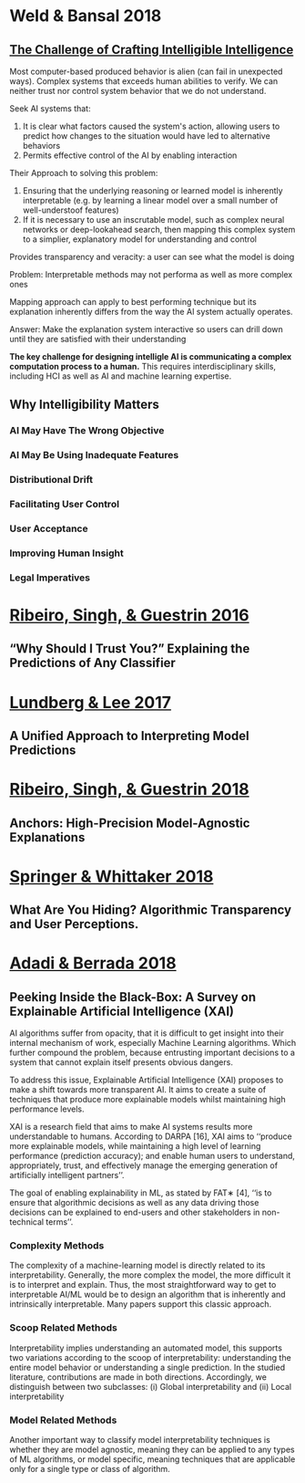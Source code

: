 # Weld & Bansal 2018 
## [The Challenge of Crafting Intelligible Intelligence](https://arxiv.org/pdf/1803.04263.pdf)

Most computer-based produced behavior is alien (can fail in unexpected ways). Complex systems that exceeds human abilities to verify. We can neither trust nor control system behavior that we do not understand. 

Seek AI systems that:
1. It is clear what factors caused the system's action, allowing users to predict how changes to the situation would have led to alternative behaviors
2. Permits effective control of the AI by enabling interaction

Their Approach to solving this problem:
1) Ensuring that the underlying reasoning or learned model is inherently interpretable (e.g. by learning a linear model over a small number of well-understoof features)
2) If it is necessary to use an inscrutable model, such as complex neural networks or deep-lookahead search, then mapping this complex system to a simplier, explanatory model for understanding and control

Provides transparency and veracity: a user can see what the model is doing

Problem: Interpretable methods may not performa as well as more complex ones

Mapping approach can apply to best performing technique but its explanation inherently differs from the way the AI system actually operates.

Answer: Make the explanation system interactive so users can drill down until they are satisfied with their understanding

**The key challenge for designing intelligle AI is communicating a complex computation process to a human.** This requires interdisciplinary skills, including HCI as well as AI and machine learning expertise. 

## Why Intelligibility Matters
### AI May Have The Wrong Objective

### AI May Be Using Inadequate Features

### Distributional Drift

### Facilitating User Control

### User Acceptance

### Improving Human Insight

### Legal Imperatives

# [Ribeiro, Singh, & Guestrin 2016](https://arxiv.org/pdf/1602.04938v1.pdf)
## “Why Should I Trust You?” Explaining the Predictions of Any Classifier

# [Lundberg & Lee 2017](http://papers.nips.cc/paper/7062-a-unified-approach-to-interpreting-model-predictions.pdf)
## A Unified Approach to Interpreting Model Predictions

# [Ribeiro, Singh, & Guestrin 2018](https://homes.cs.washington.edu/~marcotcr/aaai18.pdf)
## Anchors: High-Precision Model-Agnostic Explanations

# [Springer & Whittaker 2018](https://arxiv.org/ftp/arxiv/papers/1812/1812.03220.pdf)
## What Are You Hiding? Algorithmic Transparency and User Perceptions.

# [Adadi & Berrada 2018](https://ieeexplore.ieee.org/stamp/stamp.jsp?arnumber=8466590)
## Peeking Inside the Black-Box: A Survey on Explainable Artificial Intelligence (XAI)

AI algorithms suffer from opacity, that it is difficult to get insight into their internal mechanism of work, especially Machine Learning algorithms. Which further compound the problem, because entrusting important decisions to a system that cannot explain itself presents obvious dangers.

To address this issue, Explainable Artificial Intelligence (XAI) proposes to make a shift towards more transparent AI. It aims to create a suite of techniques that produce more explainable models whilst maintaining high performance levels.

XAI is a research field that aims to make AI systems results more understandable to humans. According to DARPA [16], XAI aims
to ‘‘produce more explainable models, while maintaining a high level of learning performance (prediction accuracy); and enable human users to understand, appropriately, trust, and effectively manage the emerging generation of artificially intelligent partners’’.

The goal of enabling explainability in ML, as stated by FAT∗ [4], ‘‘is to ensure that algorithmic decisions as well as any data driving those decisions can be explained to end-users and other stakeholders in non-technical terms’’.

### Complexity Methods
The complexity of a machine-learning model is directly related to its interpretability. Generally, the more complex the model, the more difficult it is to interpret and explain. Thus, the most straightforward way to get to interpretable AI/ML would be to design an algorithm that is inherently and intrinsically interpretable. Many papers support this classic approach.

### Scoop Related Methods
Interpretability implies understanding an automated model, this supports two variations according to the scoop of interpretability: understanding the entire model behavior or understanding a single prediction. In the studied literature, contributions are made in both directions. Accordingly, we distinguish between two subclasses: (i) Global interpretability and (ii) Local interpretability

### Model Related Methods
Another important way to classify model interpretability techniques is whether they are model agnostic, meaning they can be applied to any types of ML algorithms, or model specific, meaning techniques that are applicable only for a single type or class of algorithm.
